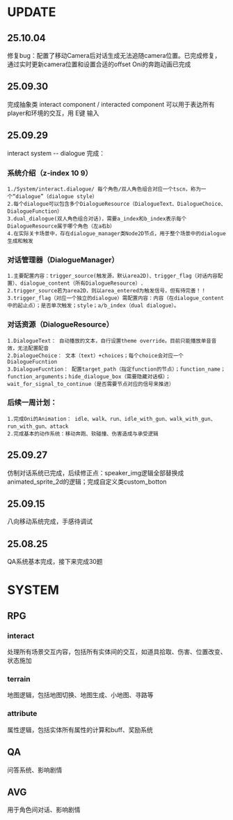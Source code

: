 # UPDATE
## 25.10.04
修复bug：配置了移动Camera后对话生成无法追随camera位置。已完成修复，通过实时更新camera位置和设置合适的offset
Oni的奔跑动画已完成

## 25.09.30
完成抽象类 interact component / interacted component
可以用于表达所有player和环境的交互，用 E键 输入

## 25.09.29
interact system -- dialogue 完成：

### 系统介绍（z-index 10 9）
	1./System/interact.dialogue/ 每个角色/双人角色组合对应一个tscn，称为一个“dialogue”（dialogue style）
	2.每个dialogue可以包含多个DialogueResource（DialogueText、DialogueChoice、DialogueFunction）
	3.dual_dialogue(双人角色组合对话)，需要a_index和b_index表示每个DialogueResource属于哪个角色（左a右b）
	4.在实际关卡场景中，存在dialogue_manager类Node2D节点，用于整个场景中的dialogue生成和触发

### 对话管理器（DialogueManager）
	1.主要配置内容：trigger_source(触发源，默认area2D)、trigger_flag（对话内容配置）、dialogue_content（所有DialogueResource）.
	2.trigger_source若为area2D，则以area_entered为触发信号，但有待完善！！
	3.trigger_flag（对应一个独立的dialogue）需配置内容：内容（在dialogue_content中的起止点）；是否单次触发；style；a/b_index（dual dialogue）。

### 对话资源（DialogueResource）
	1.DialogueText： 自动播放的文本，自行设置theme override。目前只能播放单音音效，无法配置配音
	2.DialogueChoice： 文本（text）+choices；每个choice会对应一个DialogueFucntion
	3.DialogueFucntion： 配置target_path（指定function的节点）；function_name；function_arguments；hide_dialogue_box（需要隐藏对话框）；wait_for_signal_to_continue（是否需要节点对应的信号来推进）

### 后续一周计划：
	1.完成Oni的Animation： idle、walk、run、idle_with_gun、walk_with_gun、run_with_gun、attack
	2.完成基本的动作系统：移动奔跑、软碰撞、伤害造成与承受逻辑

## 25.09.27
仿制对话系统已完成，后续修正点：speaker_img逻辑全部替换成animated_sprite_2d的逻辑；完成自定义类custom_botton

## 25.09.15
八向移动系统完成，手感待调试

## 25.08.25
QA系统基本完成，接下来完成30题

# SYSTEM
## RPG
### interact
处理所有场景交互内容，包括所有实体间的交互，如道具拾取、伤害、位置改变、状态施加
### terrain
地图逻辑，包括地图切换、地图生成、小地图、寻路等
### attribute
属性逻辑，包括实体所有属性的计算和buff、奖励系统

## QA
问答系统、影响剧情

## AVG
用于角色间对话、影响剧情
